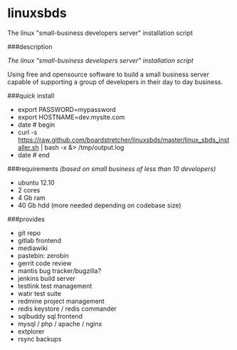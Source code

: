 linuxsbds
=========

The linux "small-business developers server" installation script

###description

_The linux "small-business developers server" installation script_

Using free and opensource software to build a small business server capable
of supporting a group of developers in their day to day business. 

###quick install
* export PASSWORD=mypassword
* export HOSTNAME=dev.mysite.com
* date # begin
* curl -s https://raw.github.com/boardstretcher/linuxsbds/master/linux_sbds_installer.sh | bash -x &> /tmp/output.log
* date # end


###requirements 
_(based on small business of less than 10 developers)_
* ubuntu 12.10
* 2 cores
* 4 Gb ram
* 40 Gb hdd (more needed depending on codebase size)

###provides
* git repo
* gitlab frontend
* mediawiki
* pastebin: zerobin
* gerrit code review
* mantis bug tracker/bugzilla?
* jenkins build server
* testlink test management
* watir test suite
* redmine project management
* redis keystore / redis commander
* sqlbuddy sql frontend
* mysql / php / apache / nginx
* extplorer
* rsync backups
